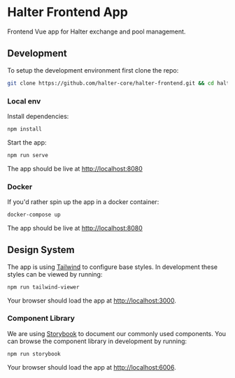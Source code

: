 # Halter Frontend App

Frontend Vue app for Halter exchange and pool management.

## Development

To setup the development environment first clone the repo:

```bash
git clone https://github.com/halter-core/halter-frontend.git && cd halter-frontend
```

### Local env

Install dependencies:

```bash
npm install
```

Start the app:

```bash
npm run serve
```

The app should be live at [http://localhost:8080](http://localhost:8080)

### Docker

If you'd rather spin up the app in a docker container:

```bash
docker-compose up
```

The app should be live at [http://localhost:8080](http://localhost:8080)

## Design System

The app is using [Tailwind](https://tailwindcss.com/) to configure base styles. In development these styles can be viewed by running:

```bash
npm run tailwind-viewer
```

Your browser should load the app at [http://localhost:3000](http://localhost:3000).

### Component Library

We are using [Storybook](https://storybook.js.org/) to document our commonly used components. You can browse the component library in development by running:

```bash
npm run storybook
```

Your browser should load the app at [http://localhost:6006](http://localhost:6006).
